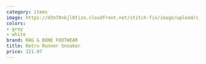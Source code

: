 ```yaml
---
category: items
image: https://d3n78nkjl8tizo.cloudfront.net/stitch-fix/image/upload/c_scale,h_500/e_trim:9/f_auto,q_auto/e_replace_color:f2f3f4:300:ffffff/v1661455374/vicnlbu3mvg3w08qncoa.jpg
colors: 
- grey
- white
brand: RAG & BONE FOOTWEAR
title: Retro Runner Sneaker
price: 121.97
---
```

